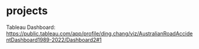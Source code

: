 # projects
Tableau Dashboard: https://public.tableau.com/app/profile/ding.chang/viz/AustralianRoadAccidentDashboard1989-2022/Dashboard2#1
